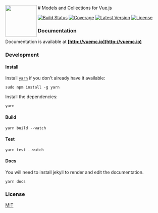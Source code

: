 <p>
  <img align="left" height="100" src="https://vuemc.io/assets/images/logo.png" />
</p>
# Models and Collections for Vue.js

[![Build Status](https://img.shields.io/travis/FiguredLimited/vue-mc.svg?style=flat-square&branch=master)](https://travis-ci.org/FiguredLimited/vue-mc)
[![Coverage](https://img.shields.io/codecov/c/github/FiguredLimited/vue-mc/master.svg?style=flat-square)](https://codecov.io/gh/FiguredLimited/vue-mc)
[![Latest Version](https://img.shields.io/npm/v/vue-mc.svg?style=flat-square)](https://www.npmjs.com/package/vue-mc)
[![License](https://img.shields.io/npm/l/vue-mc.svg?style=flat-square)](https://github.com/FiguredLimited/vue-mc/blob/master/LICENSE)

### Documentation

Documentation is available at **[http://vuemc.io](http://vuemc.io)**

### Development

#### Install

Install [`yarn`](https://yarnpkg.com/en/) if you don't already have it available:

```
sudo npm install -g yarn
```

Install the dependencies:

```
yarn
```

#### Build

```
yarn build --watch
```

#### Test

```
yarn test --watch
```

#### Docs

You will need to install jekyll to render and edit the documentation.

```
yarn docs
```

### License

[MIT](LICENSE)
